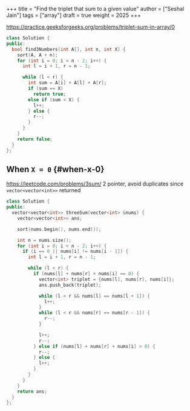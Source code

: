 +++
title = "Find the triplet that sum to a given value"
author = ["Seshal Jain"]
tags = ["array"]
draft = true
weight = 2025
+++

<https://practice.geeksforgeeks.org/problems/triplet-sum-in-array/0>

```cpp
class Solution {
public:
  bool find3Numbers(int A[], int n, int X) {
    sort(A, A + n);
    for (int i = 0; i < n - 2; i++) {
      int l = i + 1, r = n - 1;

      while (l < r) {
        int sum = A[i] + A[l] + A[r];
        if (sum == X)
          return true;
        else if (sum < X) {
          l++;
        } else {
          r--;
        }
      }
    }
    return false;
  }
};
```


## When `X = 0` {#when-x-0}

<https://leetcode.com/problems/3sum/>
2 pointer, avoid duplicates since `vector<vector<int>>` returned

```cpp
class Solution {
public:
  vector<vector<int>> threeSum(vector<int> &nums) {
    vector<vector<int>> ans;

    sort(nums.begin(), nums.end());

    int n = nums.size();
    for (int i = 0; i < n - 2; i++) {
      if (i == 0 || nums[i] != nums[i - 1]) {
        int l = i + 1, r = n - 1;

        while (l < r) {
          if (nums[l] + nums[r] + nums[i] == 0) {
            vector<int> triplet = {nums[l], nums[r], nums[i]};
            ans.push_back(triplet);

            while (l < r && nums[l] == nums[l + 1]) {
              l++;
            }
            while (l < r && nums[r] == nums[r - 1]) {
              r--;
            }

            l++;
            r--;
          } else if (nums[l] + nums[r] + nums[i] > 0) {
            r--;
          } else {
            l++;
          }
        }
      }
    }
    return ans;
  }
};
```
